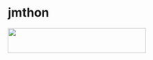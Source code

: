 # jmthon

<p align="left"><a href="https://heroku.com/deploy?template=https://github.com/ahmkfx/mus1"> <img src="https://img.shields.io/badge/Deploy%20To%20Heroku-purple?style=for-the-badge&logo=heroku" width="320" height="58.45"/></a></p>
